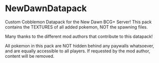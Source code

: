 # NewDawnDatapack
Custom Cobblemon Datapack for the New Dawn BCG+ Server! 
This pack contains the TEXTURES of all added pokemon, NOT the spawning files.

 Many thanks to the different mod authors that contribute to this datapack! 
  

All pokemon in this pack are NOT hidden behind any paywalls whatsoever, and are equally accessible to all players. 
If requested by the mod author, content will be removed. 

